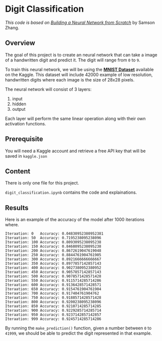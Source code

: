 # Digit Classification

_This code is based on [Building a Neural Network from Scratch](https://www.youtube.com/watch?v=w8yWXqWQYmU&t=1697s)_ by Samson Zhang.

## Overview

The goal of this project is to create an neural network that can take a image of a handwritten digit and predict it. The digit will range from `0` to `9`.

To train this neural network, we will be using the **[MNIST Dataset](https://www.kaggle.com/competitions/digit-recognizer/data)** available on the Kaggle. This dataset will include 42000 example of low resolution, handwritten digits where each image is the size of 28x28 pixels.

The neural network will consist of 3 layers:

1. input
2. hidden
3. output

Each layer will perform the same linear operation along with their own activation functions.

## Prerequisite

You will need a Kaggle account and retrieve a free API key that will be saved in `kaggle.json`

## Content

There is only one file for this project.

`digit_classification.ipynb` contains the code and explainations.

## Results

Here is an example of the accuracy of the model after 1000 iterations where.

```
Iteraation: 0	Accuracy: 0.04830952380952381
Iteraation: 50	Accuracy: 0.7195238095238096
Iteraation: 100	Accuracy: 0.8093095238095238
Iteraation: 150	Accuracy: 0.8468095238095238
Iteraation: 200	Accuracy: 0.8672619047619048
Iteraation: 250	Accuracy: 0.8844761904761905
Iteraation: 300	Accuracy: 0.8921666666666667
Iteraation: 350	Accuracy: 0.8977857142857143
Iteraation: 400	Accuracy: 0.9027380952380952
Iteraation: 450	Accuracy: 0.9057857142857143
Iteraation: 500	Accuracy: 0.9078571428571428
Iteraation: 550	Accuracy: 0.9115714285714286
Iteraation: 600	Accuracy: 0.9136428571428571
Iteraation: 650	Accuracy: 0.9154761904761904
Iteraation: 700	Accuracy: 0.917404761904762
Iteraation: 750	Accuracy: 0.9188571428571428
Iteraation: 800	Accuracy: 0.9200238095238096
Iteraation: 850	Accuracy: 0.9210714285714285
Iteraation: 900	Accuracy: 0.9229285714285714
Iteraation: 950	Accuracy: 0.9237142857142857
Iteraation: 999	Accuracy: 0.9245714285714286
```

By running the `make_prediction()` function, given a number between `0` to `41999`, we should be able to predict the digit represented in that example.